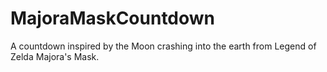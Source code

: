 # MajoraMaskCountdown
A countdown inspired by the Moon crashing into the earth from Legend of Zelda Majora's Mask.
